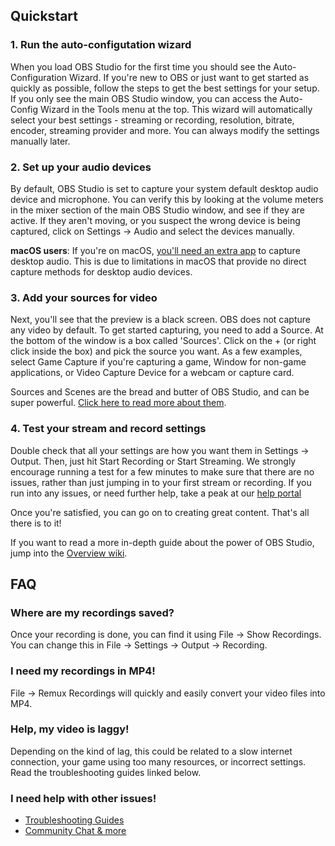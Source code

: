 ## Quickstart

### 1. Run the auto-configutation wizard

When you load OBS Studio for the first time you should see the Auto-Configuration Wizard. If you're new to OBS or just want to get started as quickly as possible, follow the steps to get the best settings for your setup. If you only see the main OBS Studio window, you can access the Auto-Config Wizard in the Tools menu at the top. This wizard will automatically select your best settings - streaming or recording, resolution, bitrate, encoder, streaming provider and more. You can always modify the settings manually later.

### 2. Set up your audio devices

By default, OBS Studio is set to capture your system default desktop audio device and microphone. You can verify this by looking at the volume meters in the mixer section of the main OBS Studio window, and see if they are active. If they aren't moving, or you suspect the wrong device is being captured, click on Settings -> Audio and select the devices manually.

**macOS users**: If you're on macOS, [you'll need an extra app](https://obsproject.com/forum/resources/os-x-capture-audio-with-ishowu-audio-capture.505/) to capture desktop audio. This is due to limitations in macOS that provide no direct capture methods for desktop audio devices.

### 3. Add your sources for video

Next, you'll see that the preview is a black screen. OBS does not capture any video by default. To get started capturing, you need to add a Source. At the bottom of the window is a box called 'Sources'. Click on the + (or right click inside the box) and pick the source you want. As a few examples, select Game Capture if you're capturing a game, Window for non-game applications, or Video Capture Device for a webcam or capture card.

Sources and Scenes are the bread and butter of OBS Studio, and can be super powerful. [Click here to read more about them](https://obsproject.com/wiki/OBS-Studio-Overview#scenes-and-sources). 

### 4. Test your stream and record settings

Double check that all your settings are how you want them in Settings -> Output. Then, just hit Start Recording or Start Streaming. We strongly encourage running a test for a few minutes to make sure that there are no issues, rather than just jumping in to your first stream or recording. If you run into any issues, or need further help, take a peak at our [help portal](https://obsproject.com/help)

Once you're satisfied, you can go on to creating great content. That's all there is to it!

If you want to read a more in-depth guide about the power of OBS Studio, jump into the [Overview wiki](OBS-Studio-Overview).

## FAQ

### Where are my recordings saved?

Once your recording is done, you can find it using File -> Show Recordings. You can change this in File -> Settings -> Output -> Recording.

### I need my recordings in MP4!

File -> Remux Recordings will quickly and easily convert your video files into MP4.

### Help, my video is laggy!

Depending on the kind of lag, this could be related to a slow internet connection, your game using too many resources, or incorrect settings. Read the troubleshooting guides linked below.

### I need help with other issues!

- [Troubleshooting Guides](Troubleshooting-Guides)
- [Community Chat & more](http://obsproject.com/help)